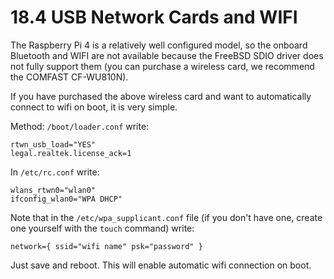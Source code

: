 # 18.4 USB Network Cards and WIFI

The Raspberry Pi 4 is a relatively well configured model, so the onboard Bluetooth and WIFI are not available because the FreeBSD SDIO driver does not fully support them (you can purchase a wireless card, we recommend the COMFAST CF-WU810N).

If you have purchased the above wireless card and want to automatically connect to wifi on boot, it is very simple.

Method: `/boot/loader.conf` write:

```
rtwn_usb_load="YES"
legal.realtek.license_ack=1
```

In `/etc/rc.conf` write:

```
wlans_rtwn0="wlan0"
ifconfig_wlan0="WPA DHCP"
```

Note that in the `/etc/wpa_supplicant.conf` file (if you don't have one, create one yourself with the `touch` command) write:

```
network={ ssid="wifi name" psk="password" }
```

Just save and reboot. This will enable automatic wifi connection on boot.
